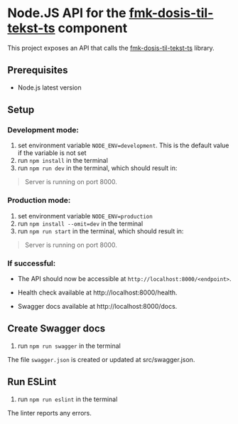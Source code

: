 # Node.JS API for the [fmk-dosis-til-tekst-ts](https://github.com/trifork/fmk-dosis-til-tekst-ts) component

This project exposes an API that calls the [fmk-dosis-til-tekst-ts](https://github.com/trifork/fmk-dosis-til-tekst-ts)
library.

## Prerequisites

- Node.js latest version

## Setup

### Development mode:

1. set environment variable `NODE_ENV=development`. This is the default value if the variable is not set
2. run `npm install` in the terminal
3. run `npm run dev` in the terminal, which should result in:

> Server is running on port 8000.

### Production mode:

1. set environment variable `NODE_ENV=production`
2. run `npm install --omit=dev` in the terminal
3. run `npm run start` in the terminal, which should result in:

> Server is running on port 8000.

### If successful:

- The API should now be accessible at `http://localhost:8000/<endpoint>`.

- Health check available at http://localhost:8000/health.

- Swagger docs available at http://localhost:8000/docs.

## Create Swagger docs

1. run `npm run swagger` in the terminal

The file `swagger.json` is created or updated at src/swagger.json.

## Run ESLint
1. run `npm run eslint` in the terminal

The linter reports any errors.
